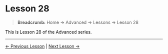 # Lesson 28

> **Breadcrumb:** Home → Advanced → Lessons → Lesson 28

This is Lesson 28 of the Advanced series.

---

[← Previous Lesson](lesson_27.md) | [Next Lesson →](lesson_29.md)

